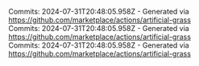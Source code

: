 Commits: 2024-07-31T20:48:05.958Z - Generated via https://github.com/marketplace/actions/artificial-grass
<br>
Commits: 2024-07-31T20:48:05.958Z - Generated via https://github.com/marketplace/actions/artificial-grass
<br>
Commits: 2024-07-31T20:48:05.958Z - Generated via https://github.com/marketplace/actions/artificial-grass
<br>
